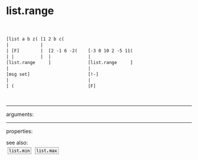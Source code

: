 # list.range

```


[list a b z( [1 2 b c(
|            |
| [F]        |  [2 -1 6 -2(    [-3 0 10 2 -5 11(
| |          |  |              |
[list.range     ]              [list.range     ]
|                              |
[msg set]                      [!-]
|                              |
[ (                            [F]

            
```
---
arguments:


---
properties:


see also:<br>
![list.min](img/object_list.min.png)
![list.max](img/object_list.max.png)
